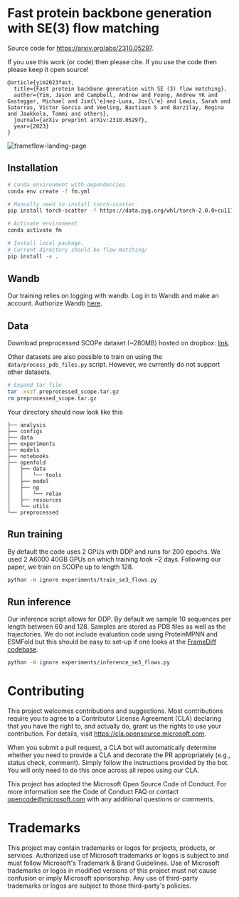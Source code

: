 # Fast protein backbone generation with SE(3) flow matching


Source code for https://arxiv.org/abs/2310.05297.

If you use this work (or code) then please cite.
If you use the code then please keep it open source!
```
@article{yim2023fast,
  title={Fast protein backbone generation with SE (3) flow matching},
  author={Yim, Jason and Campbell, Andrew and Foong, Andrew YK and Gastegger, Michael and Jim{\'e}nez-Luna, Jos{\'e} and Lewis, Sarah and Satorras, Victor Garcia and Veeling, Bastiaan S and Barzilay, Regina and Jaakkola, Tommi and others},
  journal={arXiv preprint arXiv:2310.05297},
  year={2023}
}
```

![frameflow-landing-page](https://github.com/microsoft/flow-matching/blob/main/media/frame_flow_sampling.gif)


## Installation

```bash
# Conda environment with dependencies.
conda env create -f fm.yml

# Manually need to install torch-scatter.
pip install torch-scatter -f https://data.pyg.org/whl/torch-2.0.0+cu117.html

# Activate environment
conda activate fm

# Install local package.
# Current directory should be flow-matching/
pip install -e .
```

## Wandb

Our training relies on logging with wandb. Log in to Wandb and make an account.
Authorize Wandb [here](https://wandb.ai/authorize).

## Data

Download preprocessed SCOPe dataset (~280MB) hosted on dropbox: [link](https://www.dropbox.com/scl/fi/b8l0bqowi96hl21ycsmht/preprocessed_scope.tar.gz?rlkey=0h7uulr7ioyvzlap6a0rwpx0n&dl=0).

Other datasets are also possible to train on using the `data/process_pdb_files.py` script.
However, we currently do not support other datasets.

```bash
# Expand tar file.
tar -xvzf preprocessed_scope.tar.gz
rm preprocessed_scope.tar.gz
```
Your directory should now look like this 
```
├── analysis
├── configs
├── data
├── experiments
├── models
├── notebooks
├── openfold
│   ├── data
│   │   └── tools
│   ├── model
│   ├── np
│   │   └── relax
│   ├── resources
│   └── utils
└── preprocessed
```

## Run training

By default the code uses 2 GPUs with DDP and runs for 200 epochs.
We used 2 A6000 40GB GPUs on which training took ~2 days.
Following our paper, we train on SCOPe up to length 128.

```bash
python -W ignore experiments/train_se3_flows.py
```

## Run inference

Our inference script allows for DDP. By default we sample 10 sequences per
length between 60 and 128. Samples are stored as PDB files as well as the
trajectories. We do not include evaluation code using ProteinMPNN and ESMFold
but this should be easy to set-up if one looks at the [FrameDiff codebase](https://github.com/jasonkyuyim/se3_diffusion).

```bash
python -W ignore experiments/inference_se3_flows.py
```

# Contributing
This project welcomes contributions and suggestions. Most contributions require you to agree to a Contributor License Agreement (CLA) declaring that you have the right to, and actually do, grant us the rights to use your contribution. For details, visit https://cla.opensource.microsoft.com.

When you submit a pull request, a CLA bot will automatically determine whether you need to provide a CLA and decorate the PR appropriately (e.g., status check, comment). Simply follow the instructions provided by the bot. You will only need to do this once across all repos using our CLA.

This project has adopted the Microsoft Open Source Code of Conduct. For more information see the Code of Conduct FAQ or contact opencode@microsoft.com with any additional questions or comments.

# Trademarks
This project may contain trademarks or logos for projects, products, or services. Authorized use of Microsoft trademarks or logos is subject to and must follow Microsoft's Trademark & Brand Guidelines. Use of Microsoft trademarks or logos in modified versions of this project must not cause confusion or imply Microsoft sponsorship. Any use of third-party trademarks or logos are subject to those third-party's policies.